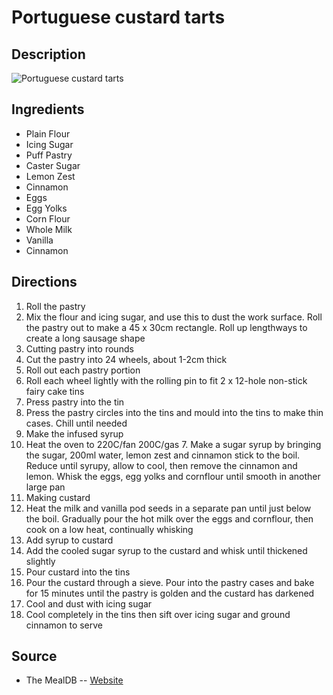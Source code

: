 # Portuguese custard tarts

## Description
![Portuguese custard tarts](https://www.themealdb.com/images/media/meals/vmz7gl1614350221.jpg "Portuguese custard tarts")

## Ingredients
- Plain Flour
- Icing Sugar
- Puff Pastry
- Caster Sugar
- Lemon Zest
- Cinnamon
- Eggs
- Egg Yolks
- Corn Flour
- Whole Milk
- Vanilla
- Cinnamon

## Directions
1. Roll the pastry
2. Mix the flour and icing sugar, and use this to dust the work surface. Roll the pastry out to make a 45 x 30cm rectangle. Roll up lengthways to create a long sausage shape
3. Cutting pastry into rounds
4. Cut the pastry into 24 wheels, about 1-2cm thick
5. Roll out each pastry portion
6. Roll each wheel lightly with the rolling pin to fit 2 x 12-hole non-stick fairy cake tins
7. Press pastry into the tin
8. Press the pastry circles into the tins and mould into the tins to make thin cases. Chill until needed
9. Make the infused syrup
10. Heat the oven to 220C/fan 200C/gas 7. Make a sugar syrup by bringing the sugar, 200ml water, lemon zest and cinnamon stick to the boil. Reduce until syrupy, allow to cool, then remove the cinnamon and lemon. Whisk the eggs, egg yolks and cornflour until smooth in another large pan
11. Making custard
12. Heat the milk and vanilla pod seeds in a separate pan until just below the boil. Gradually pour the hot milk over the eggs and cornflour, then cook on a low heat, continually whisking
13. Add syrup to custard
14. Add the cooled sugar syrup to the custard and whisk until thickened slightly
15. Pour custard into the tins
16. Pour the custard through a sieve. Pour into the pastry cases and bake for 15 minutes until the pastry is golden and the custard has darkened
17. Cool and dust with icing sugar
18. Cool completely in the tins then sift over icing sugar and ground cinnamon to serve

## Source

- The MealDB -- [Website](https://themealdb.com/)
